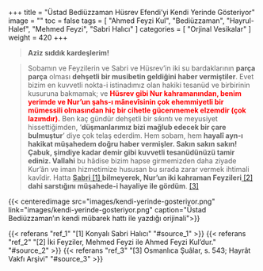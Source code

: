 +++
title = "Üstad Bediüzzaman Hüsrev Efendi’yi Kendi Yerinde Gösteriyor"
image = ""
toc = false
tags = [
    "Ahmed Feyzi Kul",
    "Bediüzzaman",
    "Hayrul-Halef",
    "Mehmed Feyzi",
    "Sabri Halıcı"
]
categories = [
    "Orjinal Vesikalar"
]
weight = 420
+++

>**Aziz sıddık kardeşlerim!**

>Sobamın ve Feyzilerin ve Sabri ve Hüsrev’in iki su bardaklarının  **parça parça**  olması  **dehşetli bir musibetin geldiğini haber vermiştiler**. Evet bizim en kuvvetli nokta-i istinadımız olan hakiki tesanüd ve birbirinin kusuruna bakmamak; ve  **<span style="color:red">Hüsrev gibi Nur kahramanından, benim yerimde ve Nur’un şahs-ı mânevîsinin çok ehemmiyetli bir mümessili olmasından hiç bir cihetle gücenmemek elzemdir (çok lazımdır).</span>** Ben kaç gündür dehşetli bir sıkıntı ve meyusiyet hissettiğimden, ‘**düşmanlarımız bizi mağlub edecek bir çare bulmuştur**’ diye çok telaş ederdim. Hem sobam, hem  **hayalî ayn-ı hakikat müşahedem doğru haber vermişler. Sakın sakın sakın! Çabuk, şimdiye kadar demir gibi kuvvetli tesanüdünüzü tamir ediniz.  Vallahi**  bu hâdise bizim hapse girmemizden daha ziyade Kur’ân ve iman hizmetimize hususan bu sırada zarar vermek ihtimali kavîdir. Hatta  **<span style="text-decoration:underline;">Sabri</span>**<a name="source_1" href="#ref_1"> [1] </a> **bilmeyerek, Nur’un iki kahraman Feyzileri**<a name="source_2" href="#ref_2"> [2] </a>**dahi sarstığını müşahede-i hayaliye ile gördüm**. <a name="source_3" href="#ref_3"> [3] </a>

{{< centeredimage src="images/kendi-yerinde-gosteriyor.png"
            link="images/kendi-yerinde-gosteriyor.png"
            caption="Üstad Bediüzzaman’ın kendi mübarek hattı ile yazdığı orijinali">}}


{{< referans "ref_1" "[1] Konyalı Sabri Halıcı" "#source_1" >}}
{{< referans "ref_2" "[2] İki Feyziler, Mehmed Feyzi ile Ahmed Feyzi Kul’dur." "#source_2" >}}
{{< referans "ref_3" "[3] Osmanlıca Şuâlar, s. 543; Hayrât Vakfı Arşivi" "#source_3" >}}
